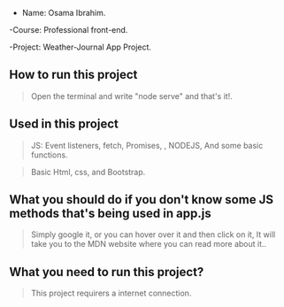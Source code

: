 - Name: Osama Ibrahim.

-Course: Professional front-end.

-Project: Weather-Journal App Project.

## How to run this project

> Open the terminal and write "node serve" and that's it!.

## Used in this project

> JS: Event listeners, fetch, Promises, , NODEJS, And some basic functions.

> Basic Html, css, and Bootstrap.

## What you should do if you don't know some JS methods that's being used in app.js

> Simply google it, or you can hover over it and then click on it, It will take you to the MDN website where you can read more about it..

## What you need to run this project?

> This project requirers a internet connection. 